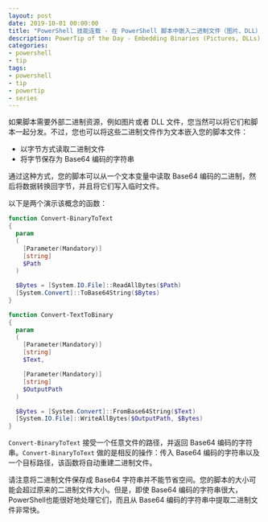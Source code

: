 ```yaml
---
layout: post
date: 2019-10-01 00:00:00
title: "PowerShell 技能连载 - 在 PowerShell 脚本中嵌入二进制文件（图片、DLL）"
description: PowerTip of the Day - Embedding Binaries (Pictures, DLLs) in PowerShell Scripts
categories:
- powershell
- tip
tags:
- powershell
- tip
- powertip
- series
---
```

如果脚本需要外部二进制资源，例如图片或者 DLL 文件，您当然可以将它们和脚本一起分发。不过，您也可以将这些二进制文件作为文本嵌入您的脚本文件：

* 以字节方式读取二进制文件
* 将字节保存为 Base64 编码的字符串

通过这种方式，您的脚本可以从一个文本变量中读取 Base64 编码的二进制，然后将数据转换回字节，并且将它们写入临时文件。

以下是两个演示该概念的函数：

```powershell
function Convert-BinaryToText
{
  param
  (
    [Parameter(Mandatory)]
    [string]
    $Path
  )

  $Bytes = [System.IO.File]::ReadAllBytes($Path)
  [System.Convert]::ToBase64String($Bytes)
}

function Convert-TextToBinary
{
  param
  (
    [Parameter(Mandatory)]
    [string]
    $Text,

    [Parameter(Mandatory)]
    [string]
    $OutputPath
  )

  $Bytes = [System.Convert]::FromBase64String($Text)
  [System.IO.File]::WriteAllBytes($OutputPath, $Bytes)
}
```

`Convert-BinaryToText` 接受一个任意文件的路径，并返回 Base64 编码的字符串。`Convert-BinaryToText` 做的是相反的操作：传入 Base64 编码的字符串以及一个目标路径，该函数将自动重建二进制文件。

请注意将二进制文件保存成 Base64 字符串并不能节省空间。您的脚本的大小可能会超过原来的二进制文件大小。但是，即使 Base64 编码的字符串很大，PowerShell也能很好地处理它们，而且从 Base64 编码的字符串中提取二进制文件非常快。

<!--本文国际来源：[Embedding Binaries (Pictures, DLLs) in PowerShell Scripts](https://community.idera.com/database-tools/powershell/powertips/b/tips/posts/embedding-binaries-pictures-dlls-in-powershell-scripts)-->

